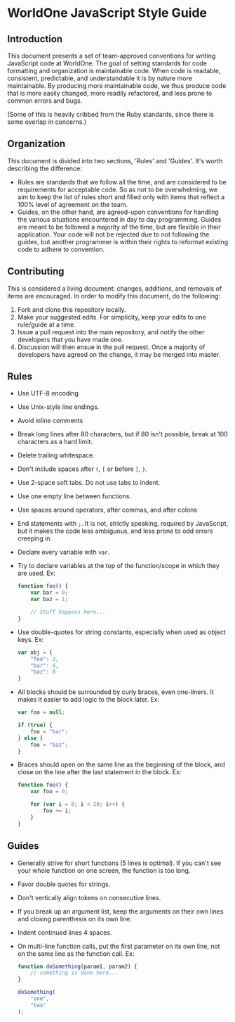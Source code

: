 # WorldOne JavaScript Style Guide

## Introduction

This document presents a set of team-approved conventions for writing JavaScript
code at WorldOne. The goal of setting standards for code formatting and organization
is maintainable code. When code is readable, consistent, predictable, and understandable
it is by nature more maintainable. By producing more maintainable code, we thus produce
code that is more easily changed, more readily refactored, and less prone to common errors
and bugs.

(Some of this is heavily cribbed from the Ruby standards, since there is some overlap
in concerns.)

## Organization

This document is divided into two sections, 'Rules' and
'Guides'. It's worth describing the difference:

* Rules are standards that we follow all the time, and are considered to be
  requirements for acceptable code. So as not to be overwhelming, we aim to keep
  the list of rules short and filled only with items that reflect a 100% level
  of agreement on the team.
* Guides, on the other hand, are agreed-upon conventions for handling the
  various situations encountered in day to day programming. Guides are meant to
  be followed a majority of the time, but are flexible in their application.
  Your code will not be rejected due to not following the guides, but another
  programmer is within their rights to reformat existing code to adhere to
  convention.

## Contributing

This is considered a living document: changes, additions, and removals of items
are encouraged. In order to modify this document, do the following:

1. Fork and clone this repository locally.
2. Make your suggested edits. For simplicity, keep your edits to one rule/guide
   at a time.
3. Issue a pull request into the main repository, and notify the other
   developers that you have made one.
4. Discussion will then ensue in the pull request. Once a majority of
   developers have agreed on the change, it may be merged into master.

## Rules

* Use UTF-8 encoding
* Use Unix-style line endings.
* Avoid inline comments
* Break long lines after 80 characters, but if 80 isn't possible, break at 100
  characters as a hard limit.
* Delete trailing whitespace.
* Don't include spaces after `(`, `[` or before `]`, `)`.
* Use 2-space soft tabs. Do not use tabs to indent.
* Use one empty line between functions.
* Use spaces around operators, after commas, and after colons
* End statements with `;`.  It is not, strictly speaking, required by JavaScript, but
  it makes the code less ambiguous, and less prone to odd errors creeping in.
* Declare every variable with `var`.
* Try to declare variables at the top of the function/scope in which they
  are used.  Ex:

    ```javascript
    function foo() {
        var bar = 0;
        var baz = 1;

        // Stuff happens here...
    }
    ```

* Use double-quotes for string constants, especially when used as object keys.  Ex:

    ```javascript
    var obj = {
        "foo": 2,
        "bar": 4,
        "baz": 8
    }
    ```

* All blocks should be surrounded by curly braces, even one-liners.  It makes it easier to
  add logic to the block later.  Ex:

    ```javascript
    var foo = null;

    if (true) {
        foo = "bar";
    } else {
        foo = "baz";
    }
    ```

* Braces should open on the same line as the beginning of the block, and close
  on the line after the last statement in the block.  Ex:

    ```javascript
    function foo() {
        var foo = 0;

        for (var i = 0; i < 20; i++) {
            foo += i;
        }
    }
    ```

## Guides

* Generally strive for short functions (5 lines is optimal). If you can't see your
  whole function on one screen, the function is too long.
* Favor double quotes for strings.
* Don't vertically align tokens on consecutive lines.
* If you break up an argument list, keep the arguments on their own lines and
  closing parenthesis on its own line.
* Indent continued lines 4 spaces.
* On multi-line function calls, put the first parameter on its own line, not on
  the same line as the function call. Ex:

    ```javascript
    function doSomething(param1, param2) {
        // something is done here...
    }

    doSomething(
        "one",
        "two"
    );
    ```
